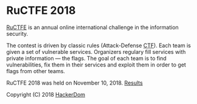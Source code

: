 # RuCTFE 2018

[RuCTFE](https://ructfe.org) is an annual online international challenge in the information security.

The contest is driven by classic rules (Attack-Defense [CTF](https://en.wikipedia.org/wiki/Capture_the_flag#Computer_security)). Each team is given a set of vulnerable services. Organizers regulary fill services with private information — the flags. The goal of each team is to find vulnerabilities, fix them in their services and exploit them in order to get flags from other teams.

RuCTFE 2018 was held on November 10, 2018. [Results](https://ructfe.org/2018/monitor)

Copyright (C) 2018 [HackerDom](http://hackerdom.ru)
